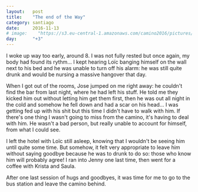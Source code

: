 ```yaml
---
layout:   post
title:    "The end of the Way"
category: santiago
date:     2016-11-13
# image:    "https://s3.eu-central-1.amazonaws.com/camino2016/pictures/30/peace.jpg"
day:      "+3"
---
```


I woke up way too early, around 8. I was not fully rested but once again, my body had found its rythm... I kept hearing Loïc banging himself on the wall next to his bed and he was unable to turn off his alarm: he was still quite drunk and would be nursing a massive hangover that day.

When I got out of the rooms, Jose jumped on me right away: he couldn't find the bar from last night, where he had left his stuff. He told me they kicked him out without letting him get them first, then he was out all night in the cold and somehow he fell down and had a scar on his head... I was getting fed up with his shit but this time I didn't have to walk with him. If there's one thing I wasn't going to miss from the camino, it's having to deal with him. He wasn't a bad person, but really unable to account for himself, from what I could see.

I left the hotel with Loïc still asleep, knowing that I wouldn't be seeing him until quite some time. But somehow, it felt very appropriate to leave him without saying goodbye because he was to drunk to do so: those who know him will probably agree! I ran into Jenny one last time, then went for a coffee with Krista and Saula.

After one last session of hugs and goodbyes, it was time for me to go to the bus station and leave the camino behind.
